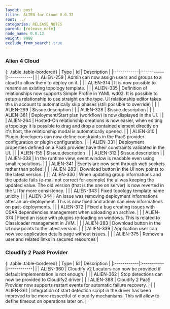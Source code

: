 ```yaml
---
layout: post
title:  ALIEN for Cloud 0.0.12
root: ../
categories: RELEASE_NOTES
parent: [release_note]
node_name: 0.0.12
weight: 9998
exclude_from_search: true
---
```




### Alien 4 Cloud

{: .table .table-bordered}
| Type        | Id         | Description |
|:------------|:-----------|:------------|
| <i class="fa fa-plus text-success"></i> | ALIEN-259 | Admin can now assign users and groups to a cloud to allow them to deploy on it. |
| <i class="fa fa-plus text-success"></i> | ALIEN-314 | It is now possible to rename an existing topology template. |
| <i class="fa fa-plus text-success"></i> | ALIEN-335 | Definition of relationships now supports Simple Profile in YAML wd02. It is possible to setup a relationship to use straight on the type. UI relationship editor takes this in account to automatically skip phases (still possible to override) |
| <i class="fa fa-plus text-success"></i> | ALIEN-299 | $issue.description |
| <i class="fa fa-plus text-success"></i> | ALIEN-328 | $issue.description |
| <i class="fa fa-plus text-success"></i> | ALIEN-381 | Deployment/Start plan (workflow) is now displayed in the UI. |
| <i class="fa fa-level-up text-primary"></i> | ALIEN-264 | Hosted-On relationship creations is now easier, when editing a topology it is possible to drag and drop a contained element directly on it's host, the relationship modal is automatically opened. |
| <i class="fa fa-level-up text-primary"></i> | ALIEN-310 | Plugin developers can now define constraints in the PaaS provider configuration or plugin configuration. |
| <i class="fa fa-level-up text-primary"></i> | ALIEN-331 | Deployment properties defined on a PaaS provider have their constraints validated in the UI. |
| <i class="fa fa-level-up text-primary"></i> | ALIEN-155 | $issue.description |
| <i class="fa fa-level-up text-primary"></i> | ALIEN-312 | $issue.description |
| <i class="fa fa-level-up text-primary"></i> | ALIEN-338 | In the runtime view, event window is readable even using small resolutions. |
| <i class="fa fa-level-up text-primary"></i> | ALIEN-341 | Events are now sent through web sockets rather than polled. |
| <i class="fa fa-bug text-danger"></i> | ALIEN-283 | Download button in the UI now points to the latest version. |
| <i class="fa fa-bug text-danger"></i> | ALIEN-330 | When updating group informations and the update fails (e-mail not correct for example) the ui was keeping the updated value. The old version (that is the one on server) is now reverted in the UI for more consistency. |
| <i class="fa fa-bug text-danger"></i> | ALIEN-343 | Fixed topology template name unicity |
| <i class="fa fa-bug text-danger"></i> | ALIEN-344 | An issue was removing deployment informations after an un-deployment. This is now fixed and admin can view informations on past-deployments. |
| <i class="fa fa-bug text-danger"></i> | ALIEN-372 | Fixed a bug creating issues with CSAR dependencies management when uploading an archive. |
| <i class="fa fa-bug text-danger"></i> | ALIEN-374 | Fixed an issue with plugins re-loading on windows. This is related to Classloader management in JVM. |
| <i class="fa fa-bug text-danger"></i> | ALIEN-283 | Download button in the UI now points to the latest version. |
| <i class="fa fa-bug text-danger"></i> | ALIEN-339 | Application user can now see application details page without issues. |
| <i class="fa fa-bug text-danger"></i> | ALIEN-375 | Remove a user and related links in secured resources |

### Cloudify 2 PaaS Provider

{: .table .table-bordered}
| Type        | Id         | Description |
|:------------|:-----------|:------------|
| <i class="fa fa-plus text-success"></i> | ALIEN-360 | Cloudify v2 Locators can now be provided if default implementation is not enough. |
| <i class="fa fa-plus text-success"></i> | ALIEN-362 | Stop detections can now be provided to Cloudify2 driver |
| <i class="fa fa-plus text-success"></i> | ALIEN-388 | Cloudify 2 PaaS Provider now supports restart events for automatic failure recovery. |
| <i class="fa fa-bug text-danger"></i> | ALIEN-361 | Integration of start detection script in the driver has been improved to be more respectful of cloudify mechanisms. This will allow to define timeout on operations later on. |
